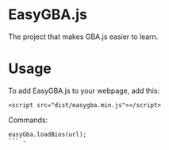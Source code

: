 # EasyGBA.js
The project that makes GBA.js easier to learn.
# Usage
To add EasyGBA.js to your webpage, add this:


```
<script src="dist/easygba.min.js"></script>
```
Commands:



```
easyGba.loadBios(url);
``` - 
